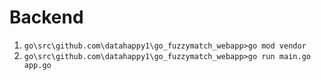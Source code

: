 # Backend
1) `go\src\github.com\datahappy1\go_fuzzymatch_webapp>go mod vendor`
2) `go\src\github.com\datahappy1\go_fuzzymatch_webapp>go run main.go app.go`